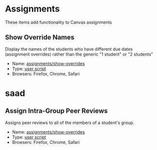 # Assignments
These items add functionality to Canvas assignments

## Show Override Names
Display the names of the students who have different due dates (assignment overrides) rather than the generic "1 student" or "2 students"

* Name: [assignments/show-overrides](show-overrides/)
* Type: [user script](../USERSCRIPTS.md)
* Browsers: Firefox, Chrome, Safari
# saad
## Assign Intra-Group Peer Reviews
Assigns peer reviews to all of the members of a student's group.

* Name: [assignments/show-overrides](show-overrides/)
* Type: [user script](../USERSCRIPTS.md)
* Browsers: Firefox, Chrome, Safari
